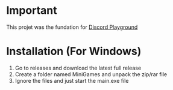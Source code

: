 # Important
This projet was the fundation for [Discord Playground](https://top.gg/bot/1063461122553942077)

# Installation (For Windows)

 1. Go to releases and download the latest full release
 2. Create a folder named MiniGames and unpack the zip/rar file
 3. Ignore the files and just start the main.exe file


